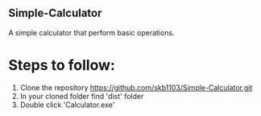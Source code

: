 ## Simple-Calculator
A simple calculator that perform basic operations.

# Steps to follow:
1. Clone the repository https://github.com/skb1103/Simple-Calculator.git
2. In your cloned folder find 'dist' folder
3. Double click 'Calculator.exe'
